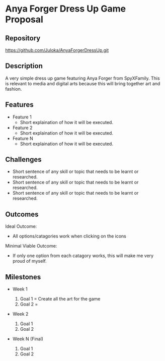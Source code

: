 # Anya Forger Dress Up Game Proposal

## Repository
https://github.com/Juloka/AnyaForgerDressUp.git

## Description
A very simple dress up game featuring Anya Forger from SpyXFamily. This is relevant to media and digital arts because this will bring together art and fashion.

## Features
- Feature 1
	- Short explaination of how it will be executed.
- Feature 2
	- Short explaination of how it will be executed.
- Feature N 
	- Short explaination of how it will be executed.

## Challenges
- Short sentence of any skill or topic that needs to be learnt or researched.
- Short sentence of any skill or topic that needs to be learnt or researched.
- Short sentence of any skill or topic that needs to be learnt or researched.

## Outcomes
Ideal Outcome:
- All options/catagories work when clicking on the icons

Minimal Viable Outcome:
- If only one option from each catagory works, this will make me very proud of myself.

## Milestones

- Week 1
  1. Goal 1 = Create all the art for the game
  2. Goal 2 = 

- Week 2
  1. Goal 1
  2. Goal 2

- Week N (Final)
  1. Goal 1
  2. Goal 2
